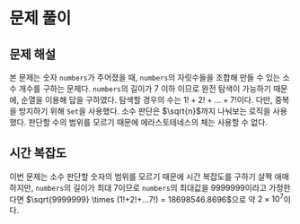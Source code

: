 # 문제 풀이

## 문제 해설

본 문제는 숫자 `numbers`가 주어졌을 때, `numbers`의 자릿수들을 조합해 만들 수 있는 소수 개수를 구하는 문제다. `numbers`의 길이가 7 이하 이므로 완전 탐색이 가능하기 때문에, 순열을 이용해 답을 구하였다. 탐색할 경우의 수는 $1!+2!+...+7!$이다. 다만, 중복을 방지하기 위해 `Set`을 사용했다. 소수 판단은 $\sqrt{n}$까지 나눠보는 로직을 사용했다. 판단할 수의 범위를 모르기 때문에 에라스토테네스의 체는 사용할 수 없다.

## 시간 복잡도

이번 문제는 소수 판단할 숫자의 범위를 모르기 때문에 시간 복잡도를 구하기 살짝 애매하지만, `numbers`의 길이가 최대 7이므로 `numbers`의 최대값을 9999999이라고 가정한다면 $\sqrt{9999999} \times (1!+2!+...7!) = 18698546.8696$으로 약 $2\times 10^7$이다.
